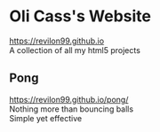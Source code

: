 # Oli Cass's Website 
https://revilon99.github.io  
 A collection of all my html5 projects

## Pong
https://revilon99.github.io/pong/  
Nothing more than bouncing balls  
Simple yet effective
